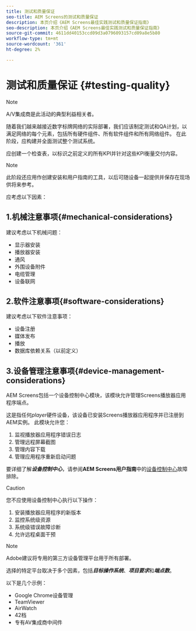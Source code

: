 ```yaml
---
title: 测试和质量保证
seo-title: AEM Screens的测试和质量保证
description: 本页介绍《AEM Screens最佳实践测试和质量保证指南》
seo-description: 本页介绍《AEM Screens最佳实践测试和质量保证指南》
source-git-commit: 4611dd40153ccd09d3a0796093157cd09a8e5b80
workflow-type: tm+mt
source-wordcount: '361'
ht-degree: 2%

---
```



# 测试和质量保证 {#testing-quality}

>[!NOTE]
>A/V集成商是此活动的典型利益相关者。

随着我们越来越接近数字标牌网络的实际部署，我们应该制定测试和QA计划，以满足网络的每个元素，包括所有硬件组件、所有软件组件和所有网络组件。
在此阶段，应构建并全面测试整个测试系统。

应创建一个检查表，以标识之前定义的所有KPI并针对这些KPI衡量交付内容。

>[!NOTE]
>
>此阶段还应用作创建安装和用户指南的工具，以后可随设备一起提供并保存在现场供将来参考。

应考虑以下因素：

## 1.机械注意事项{#mechanical-considerations}

建议考虑以下机械问题：

* 显示器安装
* 播放器安装
* 通风
* 外围设备附件
* 电缆管理
* 设备联网

## 2.软件注意事项{#software-considerations}

建议考虑以下软件注意事项：

* 设备注册
* 媒体发布
* 播放
* 数据库依赖关系（以前定义）


## 3.设备管理注意事项{#device-management-considerations}

AEM Screens包括一个设备控制中心模块，该模块允许管理Screens播放器应用程序端点。

这是指任何&#x200B;*player*硬件设备，该设备已安装Screens播放器应用程序并已注册到AEM实例。
此模块允许您：

1. 监视播放器应用程序错误日志
1. 管理远程屏幕截图
1. 管理内容下载
1. 管理应用程序重新启动问题

要详细了解&#x200B;***设备控制中心***，请参阅&#x200B;**AEM Screens用户指南**&#x200B;中的[设备控制中心](https://helpx.adobe.com/experience-manager/6-5/screens/using/monitoring-screens.html)故障排除。

>[!CAUTION]
>
> 您不应使用设备控制中心执行以下操作：
> 1. 安装播放器应用程序的新版本
> 1. 监控系统级资源
> 1. 系统级错误故障诊断
> 1. 允许远程桌面干预



>[!NOTE]
>
> Adobe建议将专用的第三方设备管理平台用于所有部署。

选择的特定平台取决于多个因素，包括&#x200B;***目标操作系统***、***项目要求***&#x200B;和&#x200B;***端点数***。

以下是几个示例：

* Google Chrome设备管理
* TeamViewer
* AirWatch
* 42档
* 专有AV集成商中间件
